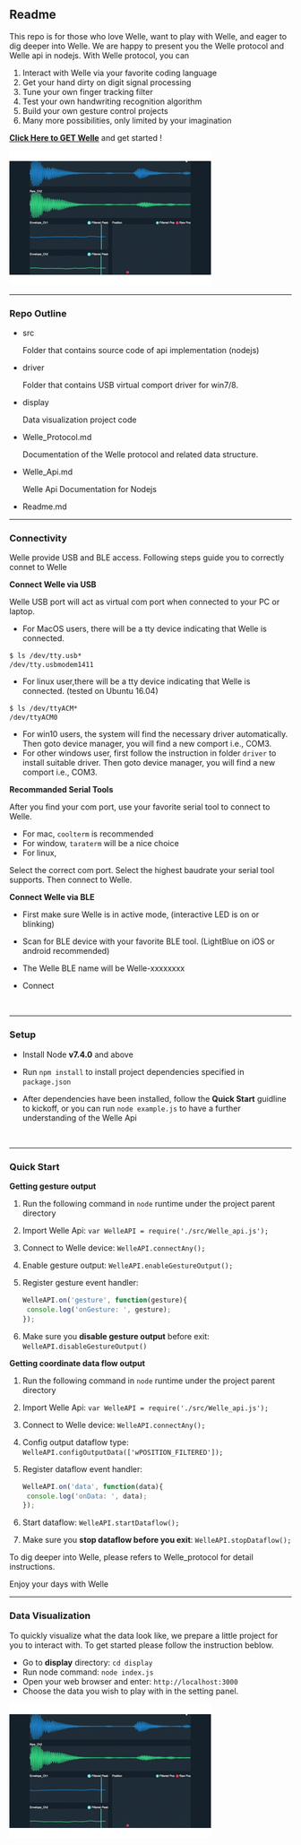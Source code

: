 ## Readme

This repo is for those who love Welle,  want to play with Welle,  and eager to dig deeper into Welle. We are happy to present you the Welle protocol and Welle api in nodejs. With Welle protocol, you can 

1. Interact with Welle via your favorite coding language
2. Get your hand dirty on digit signal processing
3. Tune your own finger tracking filter
4. Test your own handwriting recognition algorithm
5. Build your own gesture control projects
6. Many more possibilities, only limited by your imagination


[**Click Here to GET Welle**](https://www.indiegogo.com/projects/Welle-turn-any-surface-into-a-smart-interface-gadget) and get started !

![Welle_display](image/welle_display.gif)

-----



### Repo Outline

- src 

  Folder that contains source code of api implementation (nodejs)

- driver

  Folder that contains USB virtual comport driver for win7/8.

- display

  Data visualization project code

- Welle_Protocol.md

  Documentation of the Welle protocol and related data structure.

- Welle_Api.md


    Welle Api Documentation for Nodejs

- Readme.md

---

### Connectivity

Welle provide USB and BLE access. Following steps guide you to correctly connet to Welle



**Connect Welle via USB**

Welle USB port will act as virtual com port when connected to your PC or laptop.

- For MacOS users, there will be a tty device indicating that Welle is connected.

```shell
$ ls /dev/tty.usb*
/dev/tty.usbmodem1411
```

- For linux user,there will be a tty device indicating that Welle is connected. (tested on Ubuntu 16.04)

```Shell
$ ls /dev/ttyACM*
/dev/ttyACM0
```

- For win10 users,  the system will find the necessary driver automatically. Then goto device manager, you will find a new comport  i.e.,  COM3.
- For other windows user,  first follow the instruction in folder `driver` to install suitable driver. Then goto device manager, you will find a new comport  i.e.,  COM3.



**Recommanded Serial Tools**

After you find your com port, use your favorite serial tool to connect to Welle.

- For mac, `coolterm` is recommended
- For window, `taraterm` will be a nice choice
- For linux, 

Select the correct com port. Select the highest baudrate your serial tool supports. Then connect to Welle.



**Connect Welle via BLE**

- First make sure Welle is in active mode, (interactive LED is on or blinking)
- Scan for BLE device with your favorite BLE tool. (LightBlue on iOS or android recommended)
- The Welle BLE name will be Welle-xxxxxxxx
- Connect

  ​

---

### Setup

- Install Node **v7.4.0** and above

- Run `npm install`  to install project dependencies specified in `package.json`

- After dependencies have been installed, follow the **Quick Start** guidline to kickoff, or you can run `node example.js` to have a further understanding of the Welle Api

  ​

---

### Quick Start

**Getting gesture output**

1. Run the following command in `node` runtime under the project parent directory

2. Import Welle Api: `var WelleAPI = require('./src/Welle_api.js');`

3. Connect to Welle device: `WelleAPI.connectAny();`

4. Enable gesture output: `WelleAPI.enableGestureOutput();`

5. Register gesture event handler: 

   ```javascript
   WelleAPI.on('gesture', function(gesture){
   	console.log('onGesture: ', gesture);	
   });
   ```

6. Make sure you **disable gesture output** before exit: `WelleAPI.disableGestureOutput()`



**Getting coordinate data flow output**

1. Run the following command in `node` runtime under the project parent directory

2. Import Welle Api: `var WelleAPI = require('./src/Welle_api.js');`

3. Connect to Welle device: `WelleAPI.connectAny();`

4. Config output dataflow type: `WelleAPI.configOutputData(['wPOSITION_FILTERED']);`

5. Register dataflow event handler: 

   ```javascript
   WelleAPI.on('data', function(data){
   	console.log('onData: ', data);	
   });
   ```

6. Start dataflow: `WelleAPI.startDataflow();`

7. Make sure you **stop dataflow before you exit**: `WelleAPI.stopDataflow();`


To dig deeper into Welle,  please refers to Welle_protocol for detail instructions.


Enjoy your days with Welle

---

### Data Visualization


To quickly visualize what the data look like, we prepare a little project for you to interact with. To get started please follow the instruction beblow.

- Go to **display** directory: `cd display`
- Run node command: `node index.js`
- Open your web browser and enter: `http://localhost:3000`
- Choose the data you wish to play with in the setting panel. 


![Welle_display](image/welle_display.gif)

